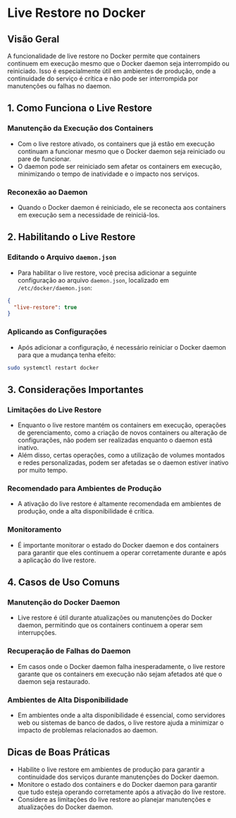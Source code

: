 
# Live Restore no Docker

## Visão Geral
A funcionalidade de live restore no Docker permite que containers continuem em execução mesmo que o Docker daemon seja interrompido ou reiniciado. Isso é especialmente útil em ambientes de produção, onde a continuidade do serviço é crítica e não pode ser interrompida por manutenções ou falhas no daemon.

## 1. Como Funciona o Live Restore

### Manutenção da Execução dos Containers
- Com o live restore ativado, os containers que já estão em execução continuam a funcionar mesmo que o Docker daemon seja reiniciado ou pare de funcionar.
- O daemon pode ser reiniciado sem afetar os containers em execução, minimizando o tempo de inatividade e o impacto nos serviços.

### Reconexão ao Daemon
- Quando o Docker daemon é reiniciado, ele se reconecta aos containers em execução sem a necessidade de reiniciá-los.

## 2. Habilitando o Live Restore

### Editando o Arquivo `daemon.json`
- Para habilitar o live restore, você precisa adicionar a seguinte configuração ao arquivo `daemon.json`, localizado em `/etc/docker/daemon.json`:

```json
{
  "live-restore": true
}
```

### Aplicando as Configurações
- Após adicionar a configuração, é necessário reiniciar o Docker daemon para que a mudança tenha efeito:

```bash
sudo systemctl restart docker
```

## 3. Considerações Importantes

### Limitações do Live Restore
- Enquanto o live restore mantém os containers em execução, operações de gerenciamento, como a criação de novos containers ou alteração de configurações, não podem ser realizadas enquanto o daemon está inativo.
- Além disso, certas operações, como a utilização de volumes montados e redes personalizadas, podem ser afetadas se o daemon estiver inativo por muito tempo.

### Recomendado para Ambientes de Produção
- A ativação do live restore é altamente recomendada em ambientes de produção, onde a alta disponibilidade é crítica.

### Monitoramento
- É importante monitorar o estado do Docker daemon e dos containers para garantir que eles continuem a operar corretamente durante e após a aplicação do live restore.

## 4. Casos de Uso Comuns

### Manutenção do Docker Daemon
- Live restore é útil durante atualizações ou manutenções do Docker daemon, permitindo que os containers continuem a operar sem interrupções.

### Recuperação de Falhas do Daemon
- Em casos onde o Docker daemon falha inesperadamente, o live restore garante que os containers em execução não sejam afetados até que o daemon seja restaurado.

### Ambientes de Alta Disponibilidade
- Em ambientes onde a alta disponibilidade é essencial, como servidores web ou sistemas de banco de dados, o live restore ajuda a minimizar o impacto de problemas relacionados ao daemon.

## Dicas de Boas Práticas
- Habilite o live restore em ambientes de produção para garantir a continuidade dos serviços durante manutenções do Docker daemon.
- Monitore o estado dos containers e do Docker daemon para garantir que tudo esteja operando corretamente após a ativação do live restore.
- Considere as limitações do live restore ao planejar manutenções e atualizações do Docker daemon.

